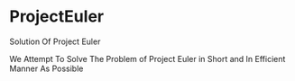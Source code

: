 # ProjectEuler
Solution Of Project Euler 

We Attempt To Solve The Problem of Project Euler in Short and In Efficient Manner As Possible 

